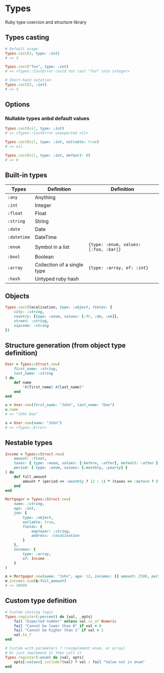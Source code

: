 # Types

Ruby type coercion and structure library

## Types casting

```ruby
# Default usage
Types.cast(3, type: :int)
# => 3

Types.cast("foo", type: :int)
# => <Types::CastError could not cast "foo" into integer>

# Short-hand notation
Types.cast(3, :int)
# => 3
```

## Options

### Nullable types anbd default values
```ruby
Types.cast(nil, type: :int)
# => <Types::CastError unexpected nil>

Types.cast(nil, type: :int, nullable: true)
# => nil

Types.cast(nil, type: :int, default: 0)
# => 0
```

## Built-in types

| Types        | Definition                  | Definition                            |
|--------------|-----------------------------|---------------------------------------|
| `:any`       | Anything                    |                                       |
| `:int`       | Integer                     |                                       |
| `:float`     | Float                       |                                       |
| `:string`    | String                      |                                       |
| `:date`      | Date                        |                                       |
| `:datetime`  | DateTime                    |                                       |
| `:enum`      | Symbol in a list            | `{type: :enum, values: [:foo, :bar]}` |
| `:bool`      | Boolean                     |                                       |
| `:array`     | Collection of a single type | `{type: :array, of: :int}`            |
| `:hash`      | Untyped ruby hash           |                                       |

## Objects

```ruby
Types.cast(localisation, type: :object, fields: {
    city: :string,
    country: {type: :enum, values: [:fr, :de, :uk]},
    street: :string,
    zipcode: :string
})
```

## Structure generation (from object type definition)
```ruby
User = Types::Struct.new(
    first_name: :string,
    last_name: :string
) do
    def name
        "#{first_name} #{last_name}"
    end
end

u = User.new(first_name: "John", last_name: "Doe")
u.name
# => "John Doe"

u = User.new(name: "John")
# => <Types::Error>
```

## Nestable types
```ruby
Income = Types::Struct.new(
    amount: :float,
    taxes: { type: :enum, values: [:before, :after], default: :after },
    period: { type: :enum, values: [:monthly, :yearly] }
) do
    def full_amount
        amount * (period == :monthly ? 12 : 1) * (taxes == :before ? 0.78 : 1)
    end
end

Mortgagor = Types::Struct.new(
    name: :string,
    age: :int,
    job: {
        type: :object,
        nullable: true,
        fields: {
            employer: :string,
            address: :localisation
        }
    },
    incomes: { 
        type: :array, 
        of: Income
    }
)

m = Mortgagor.new(name: "John", age: 12, incomes: [{ amount: 2500, period: :monthly }])
m.incomes.sum(&:full_amount)
# => 30000
```

## Custom type definition
```ruby
# Custom casting logic
Types.register(:percent) do |val, _opts|
    fail "Expected number" unless val.is_a? Numeric
    fail "Cannot be lower than 0" if val < 0
    fail "Cannot be higher than 1" if val > 1
    val.to_f
end

# Custom with parameters ? (reimplement enum, or array)
# Or just implement it then call it
Types.register(:enum) do |val, opts|
    opts[:values].include?(val) ? val : fail "Value not in enum"
end
```


